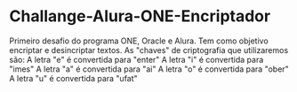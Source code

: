 # Challange-Alura-ONE-Encriptador
Primeiro desafio do programa ONE, Oracle e Alura. Tem como objetivo encriptar e desincriptar textos.
As "chaves" de criptografia que utilizaremos são:
A letra "e" é convertida para "enter"
A letra "i" é convertida para "imes"
A letra "a" é convertida para "ai"
A letra "o" é convertida para "ober"
A letra "u" é convertida para "ufat"
